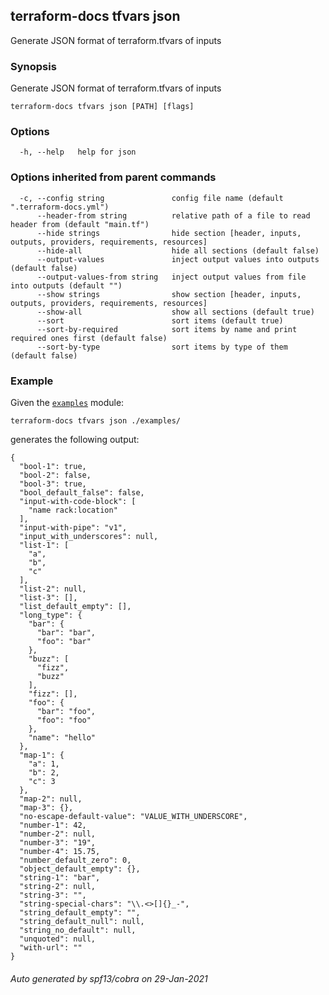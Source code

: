 ## terraform-docs tfvars json

Generate JSON format of terraform.tfvars of inputs

### Synopsis

Generate JSON format of terraform.tfvars of inputs

```
terraform-docs tfvars json [PATH] [flags]
```

### Options

```
  -h, --help   help for json
```

### Options inherited from parent commands

```
  -c, --config string               config file name (default ".terraform-docs.yml")
      --header-from string          relative path of a file to read header from (default "main.tf")
      --hide strings                hide section [header, inputs, outputs, providers, requirements, resources]
      --hide-all                    hide all sections (default false)
      --output-values               inject output values into outputs (default false)
      --output-values-from string   inject output values from file into outputs (default "")
      --show strings                show section [header, inputs, outputs, providers, requirements, resources]
      --show-all                    show all sections (default true)
      --sort                        sort items (default true)
      --sort-by-required            sort items by name and print required ones first (default false)
      --sort-by-type                sort items by type of them (default false)
```

### Example

Given the [`examples`](/examples/) module:

```shell
terraform-docs tfvars json ./examples/
```

generates the following output:

    {
      "bool-1": true,
      "bool-2": false,
      "bool-3": true,
      "bool_default_false": false,
      "input-with-code-block": [
        "name rack:location"
      ],
      "input-with-pipe": "v1",
      "input_with_underscores": null,
      "list-1": [
        "a",
        "b",
        "c"
      ],
      "list-2": null,
      "list-3": [],
      "list_default_empty": [],
      "long_type": {
        "bar": {
          "bar": "bar",
          "foo": "bar"
        },
        "buzz": [
          "fizz",
          "buzz"
        ],
        "fizz": [],
        "foo": {
          "bar": "foo",
          "foo": "foo"
        },
        "name": "hello"
      },
      "map-1": {
        "a": 1,
        "b": 2,
        "c": 3
      },
      "map-2": null,
      "map-3": {},
      "no-escape-default-value": "VALUE_WITH_UNDERSCORE",
      "number-1": 42,
      "number-2": null,
      "number-3": "19",
      "number-4": 15.75,
      "number_default_zero": 0,
      "object_default_empty": {},
      "string-1": "bar",
      "string-2": null,
      "string-3": "",
      "string-special-chars": "\\.<>[]{}_-",
      "string_default_empty": "",
      "string_default_null": null,
      "string_no_default": null,
      "unquoted": null,
      "with-url": ""
    }

###### Auto generated by spf13/cobra on 29-Jan-2021
